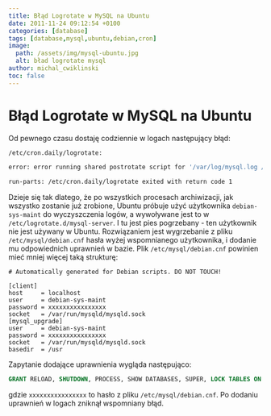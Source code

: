 ```yaml
---
title: Błąd Logrotate w MySQL na Ubuntu
date: 2011-11-24 09:12:54 +0100
categories: [database]
tags: [database,mysql,ubuntu,debian,cron]
image:
  path: /assets/img/mysql-ubuntu.jpg
  alt: bład logrotate mysql
author: michal_cwiklinski
toc: false
---
```


# Błąd Logrotate w MySQL na Ubuntu

Od pewnego czasu dostaję codziennie w logach następujący błąd:
```bash
/etc/cron.daily/logrotate:

error: error running shared postrotate script for '/var/log/mysql.log /var/log/mysql/mysql.log /var/log/mysql/mysql-slow.log '

run-parts: /etc/cron.daily/logrotate exited with return code 1
```

Dzieje się tak dlatego, że po wszystkich procesach archiwizacji, jak wszystko zostanie już zrobione, Ubuntu próbuje użyć użytkownika `debian-sys-maint` do wyczyszczenia logów, a wywoływane jest to w `/etc/logrotate.d/mysql-server`. I tu jest pies pogrzebany - ten użytkownik nie jest używany w Ubuntu.
Rozwiązaniem jest wygrzebanie z pliku `/etc/mysql/debian.cnf` hasła wyżej wspomnianego użytkownika, i dodanie mu odpowiednich uprawnień w bazie. Plik `/etc/mysql/debian.cnf` powinien mieć mniej więcej taką strukturę:
```
# Automatically generated for Debian scripts. DO NOT TOUCH!

[client]
host     = localhost
user     = debian-sys-maint
password = xxxxxxxxxxxxxxxx
socket   = /var/run/mysqld/mysqld.sock
[mysql_upgrade]
user     = debian-sys-maint
password = xxxxxxxxxxxxxxxx
socket   = /var/run/mysqld/mysqld.sock
basedir  = /usr
```

Zapytanie dodające uprawnienia wygląda następująco:
```sql
GRANT RELOAD, SHUTDOWN, PROCESS, SHOW DATABASES, SUPER, LOCK TABLES ON *.* TO 'debian-sys-maint'@'localhost' IDENTIFIED BY PASSWORD 'xxxxxxxxxxxxxxxx'
```

gdzie `xxxxxxxxxxxxxxxx` to hasło z pliku `/etc/mysql/debian.cnf`.
Po dodaniu uprawnień w logach zniknął wspomniany błąd.
